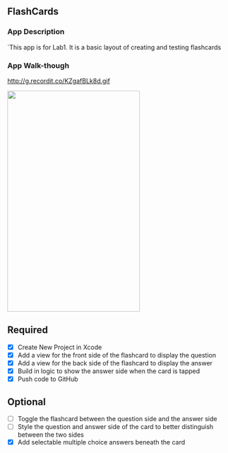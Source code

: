 ## FlashCards

### App Description
`This app is for Lab1. It is a basic layout of creating and testing flashcards

### App Walk-though
http://g.recordit.co/KZgafBLk8d.gif

<img src="http://g.recordit.co/KZgafBLk8d.gif" width=300 height=500><br>


## Required
- [x] Create New Project in Xcode
- [x] Add a view for the front side of the flashcard to display the question
- [x] Add a view for the back side of the flashcard to display the answer
- [x] Build in logic to show the answer side when the card is tapped
- [x] Push code to GitHub
## Optional
- [ ] Toggle the flashcard between the question side and the answer side
- [ ] Style the question and answer side of the card to better distinguish between the two sides
- [x] Add selectable multiple choice answers beneath the card